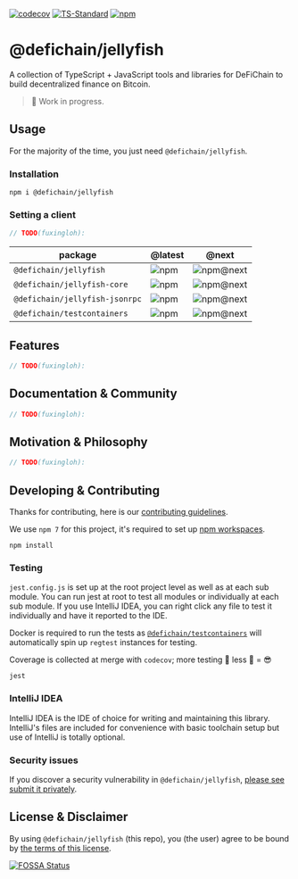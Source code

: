 [![codecov](https://codecov.io/gh/DeFiCh/jellyfish/branch/main/graph/badge.svg?token=IYL9K0WROA)](https://codecov.io/gh/DeFiCh/jellyfish)
[![TS-Standard](https://badgen.net/badge/code%20style/ts-standard/blue?icon=typescript)](https://github.com/standard/ts-standard)
[![npm](https://img.shields.io/npm/v/@defichain/jellyfish)](https://www.npmjs.com/package/@defichain/jellyfish)

# @defichain/jellyfish

A collection of TypeScript + JavaScript tools and libraries for DeFiChain to build decentralized finance on Bitcoin.

> 🚧 Work in progress.

## Usage

For the majority of the time, you just need `@defichain/jellyfish`.

### Installation

```shell
npm i @defichain/jellyfish
```

### Setting a client

```js
// TODO(fuxingloh): 
```

|package|@latest|@next|
|---|---|---|
|`@defichain/jellyfish`|![npm](https://img.shields.io/npm/v/@defichain/jellyfish)|![npm@next](https://img.shields.io/npm/v/@defichain/jellyfish/next)|
|`@defichain/jellyfish-core`|![npm](https://img.shields.io/npm/v/@defichain/jellyfish-core)|![npm@next](https://img.shields.io/npm/v/@defichain/jellyfish-core/next)|
|`@defichain/jellyfish-jsonrpc`|![npm](https://img.shields.io/npm/v/@defichain/jellyfish-jsonrpc)|![npm@next](https://img.shields.io/npm/v/@defichain/jellyfish-jsonrpc/next)|
|`@defichain/testcontainers`|![npm](https://img.shields.io/npm/v/@defichain/testcontainers)|![npm@next](https://img.shields.io/npm/v/@defichain/testcontainers/next)|

## Features

```js
// TODO(fuxingloh): 
```

## Documentation & Community

```js
// TODO(fuxingloh): 
```

## Motivation & Philosophy

```js
// TODO(fuxingloh): 
```

## Developing & Contributing

Thanks for contributing, here is our [contributing guidelines](CONTRIBUTING.md).

We use `npm 7` for this project, it's required to set
up [npm workspaces](https://docs.npmjs.com/cli/v7/using-npm/workspaces).

```shell
npm install
```

### Testing

`jest.config.js` is set up at the root project level as well as at each sub module. You can run jest at root to test all
modules or individually at each sub module. If you use IntelliJ IDEA, you can right click any file to test it
individually and have it reported to the IDE.

Docker is required to run the tests as [`@defichain/testcontainers`](./packages/testcontainers) will automatically spin
up `regtest` instances for testing.

Coverage is collected at merge with `codecov`; more testing 🚀 less 🐛 = 😎

```shell
jest
```

### IntelliJ IDEA

IntelliJ IDEA is the IDE of choice for writing and maintaining this library. IntelliJ's files are included for
convenience with basic toolchain setup but use of IntelliJ is totally optional.

### Security issues

If you discover a security vulnerability in
`@defichain/jellyfish`, [please see submit it privately](https://github.com/DeFiCh/.github/blob/main/SECURITY.md).

## License & Disclaimer

By using `@defichain/jellyfish` (this repo), you (the user) agree to be bound by [the terms of this license](LICENSE).

[![FOSSA Status](https://app.fossa.com/api/projects/git%2Bgithub.com%2FDeFiCh%2Fjellyfish.svg?type=large)](https://app.fossa.com/projects/git%2Bgithub.com%2FDeFiCh%2Fjellyfish?ref=badge_large)
